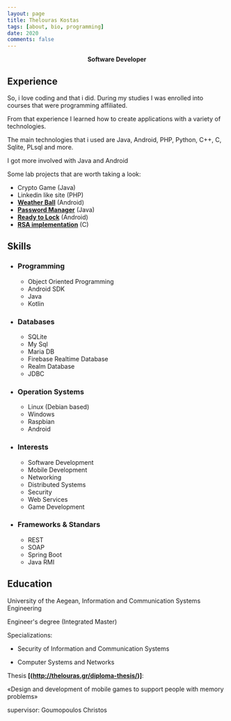 ```yaml
---
layout: page
title: Thelouras Kostas
tags: [about, bio, programming]
date: 2020
comments: false
---
```

    
<center><a><b> Software Developer </b></a> </center>

## Experience

So, i love coding and that i did. During my studies I was enrolled into  courses that were programming affiliated.

From that experience I learned how to create applications with a variety of technologies.

The main technologies that i used are Java, Android, PHP, Python, C++, C, Sqlite, PLsql and more.

I got more involved with Java and Android

Some lab projects that are worth taking a look:

   - Crypto Game (Java)
   - Linkedin like site (PHP)
   - **[Weather Ball](http://thelouras.gr/weather-ball/)** (Android)
   - **[Password Manager](https://github.com/Thelouras58/PasswordManager)** (Java)
   - **[Ready to Lock](https://github.com/Thelouras58/ReadyToLock)** (Android)
   - **[RSA implementation](https://gist.github.com/Thelouras58/a3b04a3df0d167743084ff94442f52d8)** (C)
   
   ## Skills
* ### Programming
   * Object Oriented Programming
   * Android SDK
   * Java
   * Kotlin
 * ### Databases
   * SQLite
   * My Sql
   * Maria DB
   * Firebase Realtime Database
   * Realm Database
   * JDBC
 * ### Operation Systems
   * Linux (Debian based)
   * Windows
   * Raspbian
   * Android
 * ### Interests
   * Software Development
   * Mobile Development
   * Networking
   * Distributed Systems
   * Security
   * Web Services
   * Game Development
 
 * ### Frameworks & Standars
   * REST 
   * SOAP
   * Spring Boot
   * Java RMI


## Education

University of the Aegean, Information and Communication Systems Engineering

Engineer's degree (Integrated Master)

Specializations:

- Security of Information and Communication Systems

- Computer Systems and Networks

Thesis **[(http://thelouras.gr/diploma-thesis/)]**:

«Design and development of mobile games to support people with memory problems»

supervisor: Goumopoulos Christos
